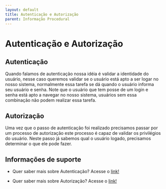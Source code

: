 ```yaml
---
layout: default
title: Autenticação e Autorização 
parent: Informação Procedural
---
```

# Autenticação e Autorização

## Autenticação

Quando falamos de autenticação nossa idéia é validar a identidade do usuário, nesse caso
queremos validar se o usuário está apto a ser logar no nosso sistema, normalmente essa tarefa
se dá quando o usuário informa seu usuário e senha. Note que o usuário que tem posse
de um login e senha está apto a navegar no nosso sistema, usuários sem essa combinação
não podem realizar essa tarefa. 

## Autorização

Uma vez que o passo de autenticação foi realizado precisamos passar por um processo de autorização
este processo é capaz de validar os privilégios do usuário. Neste passo já sabemos qual o usuário logado, 
precisamos determinar o que ele pode fazer.

## Informações de suporte

* Quer saber mais sobre Autenticação? Acesse o [link!](https://auth0.com/docs/authorization/authentication-and-authorization)

* Quer saber mais sobre Autorização? Acesse o [link!](https://auth0.com/docs/authorization/authentication-and-authorization)